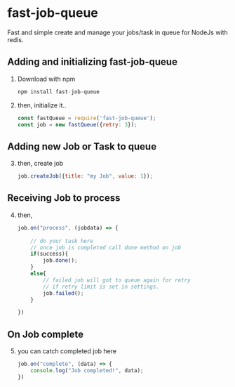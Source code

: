 # fast-job-queue
Fast and simple create and manage your jobs/task in queue for NodeJs with redis.

## Adding and initializing fast-job-queue
1. Download with npm

    ```js 
    npm install fast-job-queue 
    ```

2. then, initialize it..

    ```js
    const fastQueue = require('fast-job-queue');
    const job = new fastQueue({retry: 3});
    ```
## Adding new Job or Task to queue
3. then, create job
    ```js
    job.createJob({title: "my Job", value: 1});
    ```

## Receiving Job to process
4. then, 
    ```js
    job.on("process", (jobdata) => {
        
        // do your task here
        // once job is completed call done method on job
        if(success){
            job.done();
        }
        else{
            // failed job will got to queue again for retry 
            // if retry limit is set in settings.
            job.failed();
        }

    })
    ```

## On Job complete 
5. you can catch completed job here
    ```js
    job.on("complete", (data) => {
        console.log("Job completed!", data);
    })
    ```